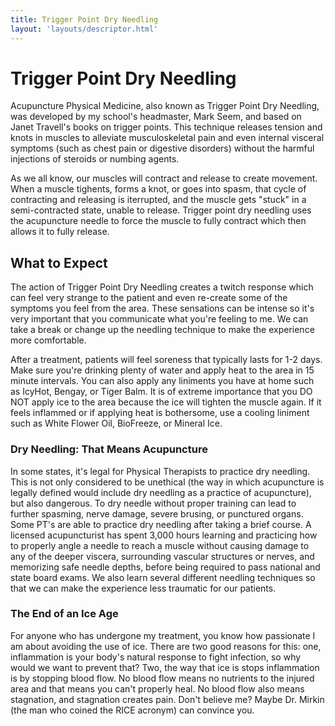 ```yaml
---
title: Trigger Point Dry Needling
layout: 'layouts/descriptor.html'
---
```

# Trigger Point Dry Needling

Acupuncture Physical Medicine, also known as Trigger Point Dry Needling, was developed by my school's headmaster, Mark Seem, and based on Janet Travell's books on trigger points. This technique releases tension and knots in muscles to alleviate musculoskeletal pain and even internal visceral symptoms (such as chest pain or digestive disorders) without the harmful injections of steroids or numbing agents.

As we all know, our muscles will contract and release to create movement. When a muscle tighents, forms a knot, or goes into spasm, that cycle of contracting and releasing is iterrupted, and the muscle gets "stuck" in a semi-contracted state, unable to release. Trigger point dry needling uses the acupuncture needle to force the muscle to fully contract which then allows it to fully release.

## What to Expect

The action of Trigger Point Dry Needling creates a twitch response which can feel very strange to the patient and even re-create some of the symptoms you feel from the area. These sensations can be intense so it's very important that you communicate what you're feeling to me. We can take a break or change up the needling technique to make the experience more comfortable. 

After a treatment, patients will feel soreness that typically lasts for 1-2 days. Make sure you're drinking plenty of water and apply heat to the area in 15 minute intervals. You can also apply any liniments you have at home such as IcyHot, Bengay, or Tiger Balm. It is of extreme importance that you DO NOT apply ice to the area because the ice will tighten the muscle again. If it feels inflammed or if applying heat is bothersome, use a cooling liniment such as White Flower Oil, BioFreeze, or Mineral Ice.

### Dry Needling: That Means Acupuncture

In some states, it's legal for Physical Therapists to practice dry needling. This is not only considered to be unethical (the way in which acupuncture is legally defined would include dry needling as a practice of acupuncture), but also dangerous. To dry needle without proper training can lead to further spasming, nerve damage, severe brusing, or punctured organs. Some PT's are able to practice dry needling after taking a brief course. A licensed acupuncturist has spent 3,000 hours learning and practicing how to properly angle a needle to reach a muscle without causing damage to any of the deeper viscera, surrounding vascular structures or nerves, and memorizing safe needle depths, before being required to pass national and state board exams. We also learn several different needling techniques so that we can make the experience less traumatic for our patients. 


### The End of an Ice Age

For anyone who has undergone my treatment, you know how passionate I am about avoiding the use of ice. There are two good reasons for this: one, inflammation is your body's natural response to fight infection, so why would we want to prevent that? Two, the way that ice is stops inflammation is by stopping blood flow. No blood flow means no nutrients to the injured area and that means you can't properly heal. No blood flow also means stagnation, and stagnation creates pain. Don't believe me? Maybe Dr. Mirkin (the man who coined the RICE acronym) can convince you.
